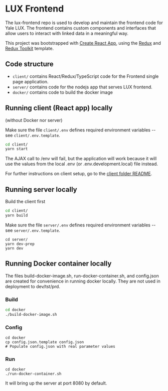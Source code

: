 # LUX Frontend

The lux-frontend repo is used to develop and maintain the frontend code for Yale LUX. The frontend contains custom components and interfaces that allow users to interact with linked data in a meaningful way.

This project was bootstrapped with [Create React App](https://github.com/facebook/create-react-app), using the [Redux](https://redux.js.org/) and [Redux Toolkit](https://redux-toolkit.js.org/) template.

## Code structure

- `client/` contains React/Redux/TypeScript code for the Frontend single page application.
- `server/` contains code for the nodejs app that serves LUX frontend.
- `docker/` contains code to build the docker image

## Running client (React app) locally

(without Docker nor server)

Make sure the file `client/.env` defines required environment variables -- see `client/.env.template`.

```bash
cd client/
yarn start
```

The AJAX call to /env will fail, but the application will work because it will use the values from the local .env (or .env.development.local) file instead.

For further instructions on client setup, go to the [client folder README](https://github.com/project-lux/lux-frontend/blob/main/client/README.md).

## Running server locally

Build the client first

```bash
cd client/
yarn build
```

Make sure the file `server/.env` defines required environment variables -- see `server/.env.template`.

```
cd server/
yarn dev-prep
yarn dev
```

## Running Docker container locally

The files build-docker-image.sh, run-docker-container.sh, and config.json are created for convenience in running docker locally. They are not used in deployment to dev/tst/prd.

### Build

```bash
cd docker
./build-docker-image.sh
```

### Config

```
cd docker
cp config.json.template config.json
# Populate config.json with real parameter values
```

### Run

```
cd docker
./run-docker-container.sh
```

It will bring up the server at port 8080 by default.
